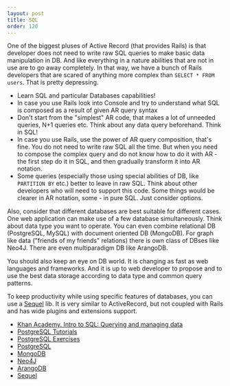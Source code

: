 ```yaml
---
layout: post
title: SQL
order: 120
---
```


One of the biggest pluses of Active Record (that provides Rails) is that developer does not need to write raw SQL queries to make basic data manipulation in DB. And like everything in a nature abilities that are not in use are to go away completely. In that way, we have a bunch of Rails developers that are scared of anything more complex than `SELECT * FROM users`. That is pretty depressing.

* Learn SQL and particular Databases capabilities!
* In case you use Rails look into Console and try to understand what SQL is composed as a result of given AR query syntax
* Don't start from the "simplest" AR code, that makes a lot of unneeded queries, N+1 queries etc. Think about any data query beforehand. Think in SQL!
* In case you use Rails, use the power of AR query composition, that's fine. You do not need to write raw SQL all the time. But when you need to compose the complex query and do not know how to do it with AR - the first step do it in SQL, and then gradually transform it into AR notation.
* Some queries (especially those using special abilities of DB, like `PARTITION BY` etc.) better to leave in raw SQL. Think about other developers who will need to support this code. Some things would be clearer in AR notation, some - in pure SQL. Just consider options.   

Also, consider that different databases are best suitable for different cases. One web application can make use of a few database simultaneously. Think about data type you want to operate. You can even combine relational DB (PostgreSQL, MySQL) with document oriented DB (MongoDB). For graph like data ("friends of my friends" relations) there is own class of DBses like Neo4J. There are even multiparadigm DB like ArangoDB.

You should also keep an eye on DB world. It is changing as fast as web languages and frameworks. And it is up to web developer to propose and to use the best data storage according to data type and common query patterns.

To keep productivity while using specific features of databases, you can use a [Sequel](http://sequel.jeremyevans.net/) lib. It is very similar to ActiveRecord, but not coupled with Rails and has wide plugins and extensions support. 


* [Khan Academy. Intro to SQL: Querying and managing data](https://www.khanacademy.org/computing/computer-programming/sql)
* [PostgreSQL Tutorials](http://www.postgresqltutorial.com/)
* [PostgreSQL Exercises](https://www.pgexercises.com/)
* [PostgreSQL](http://www.postgresql.org/)
* [MongoDB](https://www.mongodb.org/)
* [Neo4J](http://neo4j.com/)
* [ArangoDB](https://www.arangodb.com/)
* [Sequel](http://sequel.jeremyevans.net/)
